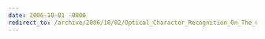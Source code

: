 ```yaml
---
date: 2006-10-01 -0800
redirect_to: /archive/2006/10/02/Optical_Character_Recognition_On_The_Cheap.aspx/
---
```

